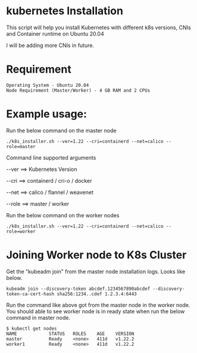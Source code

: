 # kubernetes Installation
This script will help you install Kubernetes with different k8s versions, CNIs and Container runtime on Ubuntu 20.04

I will be adding more CNIs in future.

# Requirement

```
Operating System - Ubuntu 20.04
Node Requirement (Master/Worker) - 4 GB RAM and 2 CPUs
```

# Example usage:

Run the below command on the master node

```
./k8s_installer.sh --ver=1.22 --cri=containerd --net=calico --role=master
```
Command line supported arguments

--ver ==> Kubernetes Version

--cri ==> containerd / cri-o / docker

--net ==> calico / flannel / weavenet

--role ==> master / worker

Run the below command on the worker nodes

```
./k8s_installer.sh --ver=1.22 --cri=containerd --net=calico --role=worker
```

# Joining Worker node to K8s Cluster

Get the "kubeadm join" from the master node installation logs. Looks like below.

```
kubeadm join --discovery-token abcdef.1234567890abcdef --discovery-token-ca-cert-hash sha256:1234..cdef 1.2.3.4:6443
```

Run the command like above got from the master node in the worker node. You should able to see worker node is in ready state when run the below command in master node.


```
$ kubectl get nodes
NAME            STATUS   ROLES    AGE    VERSION
master          Ready    <none>   411d   v1.22.2
worker1         Ready    <none>   411d   v1.22.2
```
